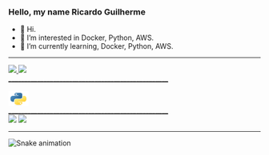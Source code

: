 ### Hello, my name Ricardo Guilherme

- 👋 Hi.
- 👀 I’m interested in Docker, Python, AWS.
- 🌱 I’m currently learning, Docker, Python, AWS.
__________________________________________________

<div>
  <a href="https://github.com/rcdjh">
    <img height="150em" src="https://github-readme-stats.vercel.app/api?username=rcdjh&show_icons=true&theme=highcontrast&include_all_commits=true&count_private=true"/>
    <img height="150em" src="https://github-readme-stats.vercel.app/api/top-langs/?username=rcdjh&layout=compact&langs_count=7&theme=highcontrast"/>
</div>
__________________________________________________
 
<div>
<div style="display: inline_block"><br>
   <img align="center" alt="Jh-Python" height="30" width="40" src="https://raw.githubusercontent.com/devicons/devicon/master/icons/python/python-original.svg">
</div>
__________________________________________________
 
<div> 
<a href="https://www.linkedin.com/in/rcdguilherme88" target="_blank"><img src="https://img.shields.io/badge/-LinkedIn-%230077B5?style=for-the-badge&logo=linkedin&logoColor=white" target="_blank"></a>     
<a href="https://mail.google.com/mail/u/0/?tab=mm#inbox" target="_blank"><img src="https://img.shields.io/badge/Gmail-D14836?style=for-the-badge&logo=gmail&logoColor=white" target="_blank"></a> 
  
    
</div>

 
__________________________________________________
  
![Snake animation](https://github.com/rcdjh/rcdjh/blob/output/github-contribution-grid-snake.svg)
